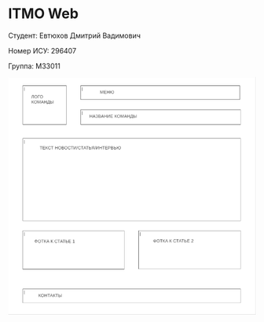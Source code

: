 # ITMO Web

Студент: Евтюхов Дмитрий Вадимович

Номер ИСУ: 296407

Группа: М33011

![avatar](Preview/Site_design.png)